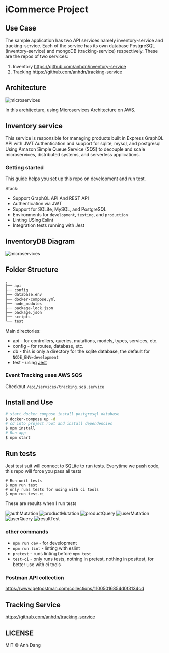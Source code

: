 # iCommerce Project
## Use Case
   
   The sample application has two API services namely inventory-service and tracking-service. Each of the service has its own database PostgreSQL (inventory-service) and mongoDB (tracking-service) respectively. 
   These are the repos of two services: 
    <ol>
        <li>
            Inventory
            https://github.com/anhdn/inventory-service
        </li>
        <li>Tracking
            https://github.com/anhdn/tracking-service
        </li>
    </ol>
    
## Architecture
![microservices](./readme/microservices-architecture.png)

In this architecture, using Microservices Architecture on AWS.

## Inventory service
This service is responsible for managing products built in Express GraphQL API with JWT Authentication and support for sqlite, mysql, and postgresql
Using Amazon Simple Queue Service (SQS) to decouple and scale microservices, distributed systems, and serverless applications.

### Getting started

This guide helps you set up this repo on development and run test.  

Stack:
- Support GraphQL API And REST API
- Authentication via JWT
- Support for SQLite, MySQL, and PostgreSQL
- Environments for `development`, `testing`, and `production`
- Linting USing Eslint 
- Integration tests running with Jest

## InventoryDB Diagram
![microservices](./readme/product-service-schema.png)

## Folder Structure
```
.
├── api
├── config
├── database.env
├── docker-compose.yml
├── node_modules
├── package-lock.json
├── package.json
├── scripts
└── test
```
Main directories:

- api - for controllers, queries, mutations, models, types, services, etc.
- config - for routes, database, etc.
- db - this is only a directory for the sqlite database, the default for `NODE_ENV=development`
- test - using [Jest](https://github.com/facebook/jest)

### Event Tracking uses AWS SQS 
Checkout ```/api/services/tracking.sqs.service```

## Install and Use
```sh
# start docker compose install postgresql database
$ docker-compose up -d
# cd into project root and install dependencies
$ npm install 
# Run app 
$ npm start 
```

## Run tests
Jest test suit will connect to SQLite to run tests.
Everytime we push code, this repo will force you pass all tests
```
# Run unit tests 
$ npm run test
# only runs tests for using with ci tools 
$ npm run test-ci
```
These are results when I run tests

![authMutation](./readme/tests/authMutation.png)
![productMutation](./readme/tests/productMutation.png)
![productQuery](./readme/tests/ProductQuery.png)
![userMutation](./readme/tests/productMutation.png)
![userQuery](./readme/tests/userQuery.png)
![resultTest](./readme/tests/resultTests.png)


### other commands

- `npm run dev` - for development
- `npm run lint` - linting with eslint
- `pretest` - runs linting before `npm test`
- `test-ci` - only runs tests, nothing in pretest, nothing in posttest, for better use with ci tools

### Postman API collection

https://www.getpostman.com/collections/11005016854d0f3134cd


## Tracking Service
https://github.com/anhdn/tracking-service


## LICENSE
MIT © Anh Dang
